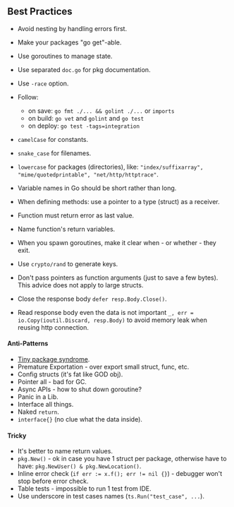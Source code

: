 Best Practices
-

* Avoid nesting by handling errors first.
* Make your packages "go get"-able.
* Use goroutines to manage state.
* Use separated `doc.go` for pkg documentation.
* Use `-race` option.
* Follow:
    * on save: `go fmt ./... && golint ./...` or `imports`
    * on build: `go vet` and `golint` and `go test`
    * on deploy: `go test -tags=integration`
* `camelCase` for constants.
* `snake_case` for filenames.
* `lowercase` for packages (directories), like:
  `"index/suffixarray", "mime/quotedprintable", "net/http/httptrace"`.
* Variable names in Go should be short rather than long.
* When defining methods: use a pointer to a type (struct) as a receiver.
* Function must return error as last value.
* Name function's return variables.
* When you spawn goroutines, make it clear when - or whether - they exit.

* Use `crypto/rand` to generate keys.
* Don't pass pointers as function arguments (just to save a few bytes).
  This advice does not apply to large structs.
* Close the response body `defer resp.Body.Close()`.
* Read response body even the data is not important
  `_, err = io.Copy(ioutil.Discard, resp.Body)`
  to avoid memory leak when reusing http connection.

#### Anti-Patterns

* [Tiny package syndrome](https://www.youtube.com/watch?v=ltqV6pDKZD8&feature=youtu.be&t=7m30s).
* Premature Exportation - over export small struct, func, etc.
* Config structs (it's fat like GOD obj).
* Pointer all - bad for GC.
* Async APIs - how to shut down goroutine?
* Panic in a Lib.
* Interface all things.
* Naked `return`.
* `interface{}` (no clue what the data inside).

#### Tricky

* It's better to name return values.
* `pkg.New()` - ok in case you have 1 struct per package,
otherwise have to have: `pkg.NewUser() & pkg.NewLocation()`.
* Inline error check (`if err := x.f(); err != nil {}`) - debugger won't stop before error check.
* Table tests - impossible to run 1 test from IDE.
* Use underscore in test cases names (`ts.Run("test_case", ...`).
